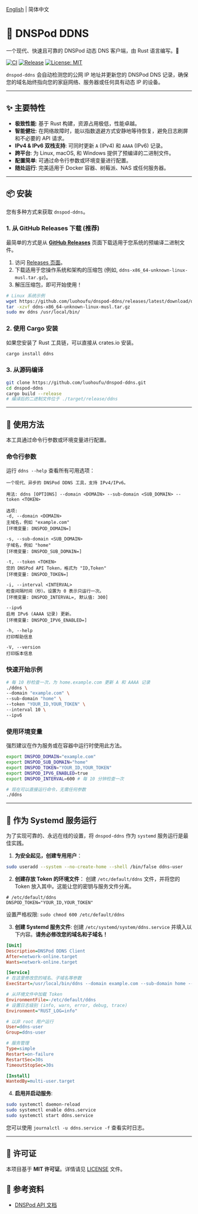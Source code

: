 [English](./README.md) | 简体中文

# 🚀 DNSPod DDNS

一个现代、快速且可靠的 DNSPod 动态 DNS 客户端，由 Rust 语言编写。🦀

[![CI](https://github.com/luohoufu/dnspod-ddns/actions/workflows/ci.yml/badge.svg)](https://github.com/luohoufu/dnspod-ddns/actions/workflows/ci.yml)
[![Release](https://github.com/luohoufu/dnspod-ddns/actions/workflows/release.yml/badge.svg)](https://github.com/luohoufu/dnspod-ddns/actions/workflows/release.yml)
[![License: MIT](https://img.shields.io/badge/License-MIT-yellow.svg)](https://opensource.org/licenses/MIT)

`dnspod-ddns` 会自动检测您的公网 IP 地址并更新您的 DNSPod DNS 记录，确保您的域名始终指向您的家庭网络、服务器或任何具有动态 IP 的设备。

---

## ✨ 主要特性

- **极致性能**: 基于 Rust 构建，资源占用极低，性能卓越。
- **智能健壮**: 在网络故障时，能以指数退避方式安静地等待恢复，避免日志刷屏和不必要的 API 请求。
- **IPv4 & IPv6 双栈支持**: 可同时更新 `A` (IPv4) 和 `AAAA` (IPv6) 记录。
- **跨平台**: 为 Linux, macOS, 和 Windows 提供了预编译的二进制文件。
- **配置简单**: 可通过命令行参数或环境变量进行配置。
- **随处运行**: 完美适用于 Docker 容器、树莓派、NAS 或任何服务器。

---

## 📦 安装

您有多种方式来获取 `dnspod-ddns`。

### 1. 从 GitHub Releases 下载 (推荐)

最简单的方式是从 [**GitHub Releases**](https://github.com/luohoufu/dnspod-ddns/releases) 页面下载适用于您系统的预编译二进制文件。

1. 访问 [Releases 页面](https://github.com/luohoufu/dnspod-ddns/releases)。
2. 下载适用于您操作系统和架构的压缩包 (例如, `ddns-x86_64-unknown-linux-musl.tar.gz`)。
3. 解压压缩包，即可开始使用！

```bash
# Linux 系统示例
wget https://github.com/luohoufu/dnspod-ddns/releases/latest/download/ddns-x86_64-unknown-linux-musl.tar.gz
tar -xzvf ddns-x86_64-unknown-linux-musl.tar.gz
sudo mv ddns /usr/local/bin/
```

### 2. 使用 Cargo 安装

如果您安装了 Rust 工具链，可以直接从 crates.io 安装。

```bash
cargo install ddns
```

### 3. 从源码编译

```bash
git clone https://github.com/luohoufu/dnspod-ddns.git
cd dnspod-ddns
cargo build --release
# 编译后的二进制文件位于 ./target/release/ddns
```

---

## 🚀 使用方法

本工具通过命令行参数或环境变量进行配置。

### 命令行参数

运行 `ddns --help` 查看所有可用选项：

```text
一个现代、异步的 DNSPod DDNS 工具，支持 IPv4/IPv6。

用法: ddns [OPTIONS] --domain <DOMAIN> --sub-domain <SUB_DOMAIN> --token <TOKEN>

选项:
-d, --domain <DOMAIN>
主域名，例如 "example.com"
[环境变量: DNSPOD_DOMAIN=]

-s, --sub-domain <SUB_DOMAIN>
子域名，例如 "home"
[环境变量: DNSPOD_SUB_DOMAIN=]

-t, --token <TOKEN>
您的 DNSPod API Token，格式为 "ID,Token"
[环境变量: DNSPOD_TOKEN=]

-i, --interval <INTERVAL>
检查间隔时间（秒）。设置为 0 表示只运行一次。
[环境变量: DNSPOD_INTERVAL=, 默认值: 300]

--ipv6
启用 IPv6 (AAAA 记录) 更新。
[环境变量: DNSPOD_IPV6_ENABLED=]

-h, --help
打印帮助信息

-V, --version
打印版本信息
```

### 快速开始示例

```bash
# 每 10 秒检查一次，为 home.example.com 更新 A 和 AAAA 记录
./ddns \
--domain "example.com" \
--sub-domain "home" \
--token "YOUR_ID,YOUR_TOKEN" \
--interval 10 \
--ipv6
```

### 使用环境变量

强烈建议在作为服务或在容器中运行时使用此方法。

```bash
export DNSPOD_DOMAIN="example.com"
export DNSPOD_SUB_DOMAIN="home"
export DNSPOD_TOKEN="YOUR_ID,YOUR_TOKEN"
export DNSPOD_IPV6_ENABLED=true
export DNSPOD_INTERVAL=600 # 每 10 分钟检查一次

# 现在可以直接运行命令，无需任何参数
./ddns
```

---

## 🤖 作为 Systemd 服务运行

为了实现可靠的、永远在线的设置，将 `dnspod-ddns` 作为 `systemd` 服务运行是最佳实践。

1. **为安全起见，创建专用用户**：
```bash
sudo useradd --system --no-create-home --shell /bin/false ddns-user
```

2. **创建存放 Token 的环境文件**：
创建 `/etc/default/ddns` 文件，并将您的 Token 放入其中。这能让您的密钥与服务文件分离。
```
# /etc/default/ddns
DNSPOD_TOKEN="YOUR_ID,YOUR_TOKEN"
```
设置严格权限: `sudo chmod 600 /etc/default/ddns`

3. **创建 Systemd 服务文件**:
创建 `/etc/systemd/system/ddns.service` 并填入以下内容。**请务必修改您的域名和子域名！**

```ini
[Unit]
Description=DNSPod DDNS Client
After=network-online.target
Wants=network-online.target

[Service]
# 在这里修改您的域名、子域名等参数
ExecStart=/usr/local/bin/ddns --domain example.com --sub-domain home --ipv6

# 从环境文件中加载 Token
EnvironmentFile=-/etc/default/ddns
# 设置日志级别 (info, warn, error, debug, trace)
Environment="RUST_LOG=info"

# 以非 root 用户运行
User=ddns-user
Group=ddns-user

# 服务管理
Type=simple
Restart=on-failure
RestartSec=30s
TimeoutStopSec=30s

[Install]
WantedBy=multi-user.target
```

4. **启用并启动服务**:
```bash
sudo systemctl daemon-reload
sudo systemctl enable ddns.service
sudo systemctl start ddns.service
```

您可以使用 `journalctl -u ddns.service -f` 查看实时日志。

---

## 📄 许可证

本项目基于 **MIT 许可证**。详情请见 [LICENSE](LICENSE) 文件。

## 📖 参考资料
- [DNSPod API 文档](https://docs.dnspod.cn/api/record-list/)